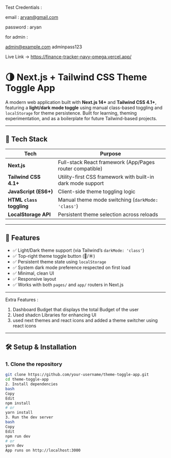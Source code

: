 Test Credentials : 

email : aryan@gmail.com

password : aryan

for admin :

admin@example.com
adminpass123

Live Link -> https://finance-tracker-navy-omega.vercel.app/


# 🌗 Next.js + Tailwind CSS Theme Toggle App

A modern web application built with **Next.js 14+** and **Tailwind CSS 4.1+**, featuring a **light/dark mode toggle** using manual class-based toggling and `localStorage` for theme persistence. Built for learning, theming experimentation, and as a boilerplate for future Tailwind-based projects.

---

## 🚀 Tech Stack

| Tech         | Purpose                                   |
|--------------|--------------------------------------------|
| **Next.js**  | Full-stack React framework (App/Pages router compatible) |
| **Tailwind CSS 4.1+** | Utility-first CSS framework with built-in dark mode support |
| **JavaScript (ES6+)** | Client-side theme toggling logic |
| **HTML `class` toggling** | Manual theme mode switching (`darkMode: 'class'`) |
| **LocalStorage API** | Persistent theme selection across reloads |

---

## 🌟 Features

- ✅ Light/Dark theme support (via Tailwind’s `darkMode: 'class'`)
- ✅ Top-right theme toggle button (🌙/☀️)
- ✅ Persistent theme state using `localStorage`
- ✅ System dark mode preference respected on first load
- ✅ Minimal, clean UI
- ✅ Responsive layout
- ✅ Works with both `pages/` and `app/` routers in Next.js

---
Extra Features :

1) Dashboard Budget that displays the total Budget of the user
2) Used shadcn Libraries for enhancing UI
3) used next themes and react icons and added a theme switcher using react icons


---

## 🛠️ Setup & Installation

### 1. Clone the repository

```bash
git clone https://github.com/your-username/theme-toggle-app.git
cd theme-toggle-app
2. Install dependencies
bash
Copy
Edit
npm install
# or
yarn install
3. Run the dev server
bash
Copy
Edit
npm run dev
# or
yarn dev
App runs on http://localhost:3000

